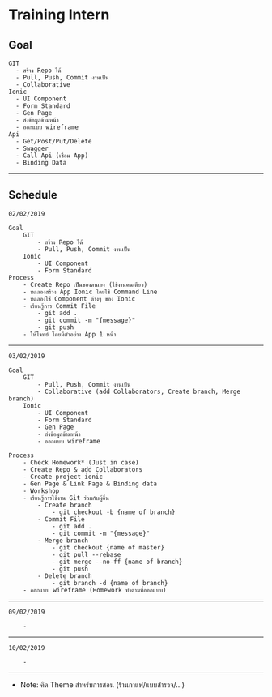 # Training Intern

## Goal

    GIT
      - สร้าง Repo ได้
      - Pull, Push, Commit งานเป็น
      - Collaborative
    Ionic
      - UI Component
      - Form Standard
      - Gen Page
      - ส่งข้อมูลข้ามหน้า
      - ออกแบบ wireframe
    Api
      - Get/Post/Put/Delete
      - Swagger
      - Call Api (เชื่อม App)
      - Binding Data

---

## Schedule

    02/02/2019

    Goal
        GIT
            - สร้าง Repo ได้
            - Pull, Push, Commit งานเป็น
        Ionic
            - UI Component
            - Form Standard
    Process
        - Create Repo เป็นของตนเอง (ใช้งานคนเดียว)
        - ทดลองสร้าง App Ionic โดยใช้ Command Line
        - ทดลองใช้ Component ต่างๆ ของ Ionic
        - เรียนรู้การ Commit File
            - git add .
            - git commit -m "{message}"
            - git push
        - ให้โจทย์ โดยมีตัวอย่าง App 1 หน้า

---

    03/02/2019

    Goal
        GIT
            - Pull, Push, Commit งานเป็น
            - Collaborative (add Collaborators, Create branch, Merge branch)
        Ionic
            - UI Component
            - Form Standard
            - Gen Page
            - ส่งข้อมูลข้ามหน้า
            - ออกแบบ wireframe
        
    Process
        - Check Homework* (Just in case)
        - Create Repo & add Collaborators
        - Create project ionic
        - Gen Page & Link Page & Binding data
        - Workshop
        - เรียนรู้การใช้งาน Git ร่วมกับผู้อื่น
            - Create branch
                - git checkout -b {name of branch}
            - Commit File
                - git add .
                - git commit -m "{message}"
            - Merge branch
                - git checkout {name of master}
                - git pull --rebase
                - git merge --no-ff {name of branch}
                - git push
            - Delete branch
                - git branch -d {name of branch}
        - ออกแบบ wireframe (Homework ทำตามที่ออกแบบ)

---

    09/02/2019

        - 

---

    10/02/2019

        -

---

* Note: คิด Theme สำหรับการสอน (ร้านกาแฟ/แบบสำรวจ/...)
